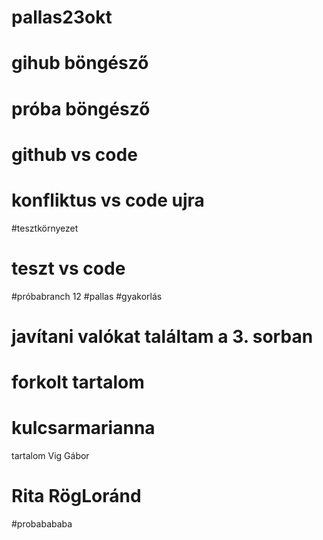 # pallas23okt
# gihub böngésző
# próba böngésző
# github vs code
# konfliktus vs code ujra
#tesztkörnyezet
# teszt vs code
#próbabranch 12
#pallas
#gyakorlás
# javítani valókat találtam a 3. sorban
# forkolt tartalom 
# kulcsarmarianna
tartalom Vig Gábor
# Rita RögLoránd

#probabababa